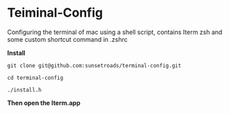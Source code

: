 # Teiminal-Config
Configuring the terminal of mac using a shell script, contains Iterm zsh and some custom shortcut command in .zshrc

**Install**

```
git clone git@github.com:sunsetroads/terminal-config.git
```

```
cd terminal-config
```

```
./install.h
```
**Then open the Iterm.app**
